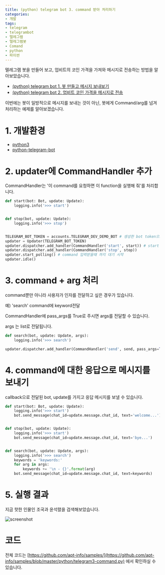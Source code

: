 ```yaml
---
title: (python) telegram bot 3. command 받아 처리하기
categories:
- 개발
tags:
- telegram
- telegrambot
- 텔레그램
- 텔레그램봇
- Comand
- python
- 파이썬
---
```


텔레그램 봇을 만들어 보고, 업비트의 코인 가격을 가져와 메시지로 전송하는 방법을 알아보았습니다.

- [(python) telegram bot 1. 봇 만들고 메시지 보내보기](https://apt-info.github.io/%EA%B0%9C%EB%B0%9C/telegram-bot)
- [(python) telegram bot 2. 업비트 코인 가격을 메시지로 전송](https://apt-info.github.io/%EA%B0%9C%EB%B0%9C/telegram-bot-upbit/)

이번에는 봇이 일방적으로 메시지를 보내는 것이 아닌, 봇에게 Command/arg를 넘겨 처리하는 예제를 알아보겠습니다.

# 1. 개발환경

- [python3](https://www.python.org/downloads/)
- [python-telegram-bot](https://python-telegram-bot.org)

# 2. updater에 CommandHandler 추가

CommandHandler는 '이 command를 요청하면 이 function을 실행해 줘'를 처리합니다.

```python
def start(bot: Bot, update: Update):
    logging.info('>>> start')


def stop(bot, update: Update):
    logging.info('>>> stop')


TELEGRAM_BOT_TOKEN = accounts.TELEGRAM_DEV_DEMO_BOT # 생성한 bot token으로 변경해주세요
updater = Updater(TELEGRAM_BOT_TOKEN)
updater.dispatcher.add_handler(CommandHandler('start', start)) # start command를 요청하면 start function 실행
updater.dispatcher.add_handler(CommandHandler('stop', stop))
updater.start_polling() # command 입력받을때 까지 대기 시작
updater.idle()
```

# 3. command + arg 처리

command뿐만 아니라 사용자가 인자를 전달하고 싶은 경우가 있습니다.

예) 'search' command에 keyword전달

CommandHandler에 pass_args를 True로 주시면 args를 전달할 수 있습니다.

args 는 list로 전달됩니다.

```python
def search(bot, update: Update, args):
    logging.info('>>> search')

updater.dispatcher.add_handler(CommandHandler('send', send, pass_args=True))
```

# 4. command에 대한 응답으로 메시지를 보내기

callback으로 전달된 bot, update를 가지고 응답 메시지를 보낼 수 있습니다.

```python
def start(bot: Bot, update: Update):
    logging.info('>>> start')
    bot.send_message(chat_id=update.message.chat_id, text='welcome...')


def stop(bot, update: Update):
    logging.info('>>> start')
    bot.send_message(chat_id=update.message.chat_id, text='bye...')


def search(bot, update: Update, args):
    logging.info('>>> search')
    keywords = 'keywords:'
    for arg in args:
        keywords += '\n - {}'.format(arg)
    bot.send_message(chat_id=update.message.chat_id, text=keywords)
```

# 5. 실행 결과

지금 핫한 인물인 조국과 윤석렬을 검색해보았습니다.

![screenshot](https://apt-info.github.io/images/2019-09-07-telegram-command/1.jpg)

# 코드

전체 코드는 [https://github.com/apt-info/samples/](https://github.com/apt-info/samples/blob/master/python/telegram3-command.py) 에서 확인하실 수 있습니다.